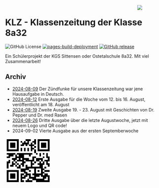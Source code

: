 <img src="https://libekra.github.io/KLZ/Bilder/logo.png" width="15%" align="right">

# KLZ - Klassenzeitung der Klasse 8a32

![GitHub License](https://img.shields.io/github/license/LiBeKra/KLZ)
[![pages-build-deployment](https://github.com/LiBeKra/KLZ/actions/workflows/pages/pages-build-deployment/badge.svg)](https://github.com/LiBeKra/KLZ/actions/workflows/pages/pages-build-deployment)
[![GitHub release](https://img.shields.io/github/release/LiBeKra/KLZ.svg)](https://GitHub.com/LiBeKra/KLZ/releases/)

Ein Schülerprojekt der KGS Sittensen oder Ostetalschule 8a32. Mit viel Zusammenarbeit!

## Archiv

- [2024-08-09](docs/Archiv/2024-08-09_Klassenskandal.pdf) Der Zündfunke für unsere Klassenzeitung war jene Hausaufgabe in Deutsch.
- [2024-08-12](docs/Archiv/2024-08-12.pdf) Erste Ausgabe für die Woche vom 12. bis 16. August, veröffentlicht am 18. August
- [2024-08-19](docs/Archiv/2024-08-19.pdf) Zweite Ausgabe 19. - 23. August mit Geschichten von Dr. Pepper und Dr. med Rasen
- [2024-08-26](docs?Archiv/2024-08-26.pdf) Dritte Ausgabe über die letzte Augustwoche, jetzt mit neuem Logo und QR code!
- 2024-09-02 Vierte Ausgabe aus der ersten Septemberwoche

![QR code](docs/Bilder/qr.png)
